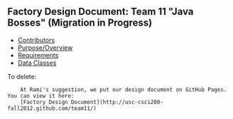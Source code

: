 ## Factory Design Document: Team 11 "Java Bosses" (Migration in Progress)
* [Contributors](https://github.com/usc-csci200-fall2012/team11/wiki/Contributors)
* [Purpose/Overview](https://github.com/usc-csci200-fall2012/team11/wiki/Purpose-Overview)
* [Requirements](https://github.com/usc-csci200-fall2012/team11/wiki/Requirements)
* [Data Classes](https://github.com/usc-csci200-fall2012/team11/wiki/Data-Classes)

To delete:   

        At Rami's suggestion, we put our design document on GitHub Pages. You can view it here:
        [Factory Design Document](http://usc-csci200-fall2012.github.com/team11/)